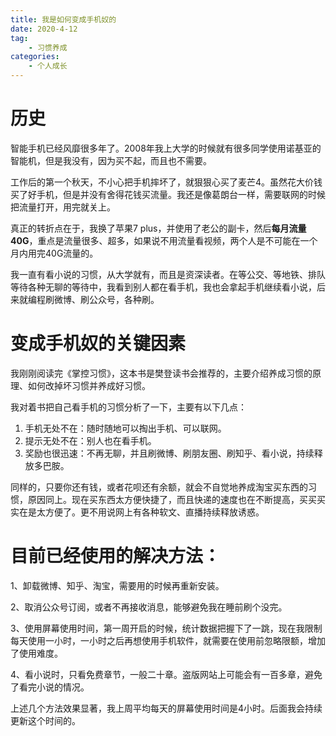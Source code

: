 ```yaml
---
title: 我是如何变成手机奴的
date: 2020-4-12
tag:
    - 习惯养成
categories:
    - 个人成长
---
```


# 历史



智能手机已经风靡很多年了。2008年我上大学的时候就有很多同学使用诺基亚的智能机，但是我没有，因为买不起，而且也不需要。

工作后的第一个秋天，不小心把手机摔坏了，就狠狠心买了麦芒4。虽然花大价钱买了好手机，但是并没有舍得花钱买流量。我还是像葛朗台一样，需要联网的时候把流量打开，用完就关上。

真正的转折点在于，我换了苹果7 plus，并使用了老公的副卡，然后**每月流量40G**，重点是流量很多、超多，如果说不用流量看视频，两个人是不可能在一个月内用完40G流量的。

我一直有看小说的习惯，从大学就有，而且是资深读者。在等公交、等地铁、排队等待各种无聊的等待中，我看到别人都在看手机，我也会拿起手机继续看小说，后来就编程刷微博、刷公众号，各种刷。



# 变成手机奴的关键因素

我刚刚阅读完《掌控习惯》，这本书是樊登读书会推荐的，主要介绍养成习惯的原理、如何改掉坏习惯并养成好习惯。

我对着书把自己看手机的习惯分析了一下，主要有以下几点：

1. 手机无处不在：随时随地可以掏出手机、可以联网。
2. 提示无处不在：别人也在看手机。
3. 奖励也很迅速：不再无聊，并且刷微博、刷朋友圈、刷知乎、看小说，持续释放多巴胺。

同样的，只要你还有钱，或者花呗还有余额，就会不自觉地养成淘宝买东西的习惯，原因同上。现在买东西太方便快捷了，而且快递的速度也在不断提高，买买买实在是太方便了。更不用说网上有各种软文、直播持续释放诱惑。

# 目前已经使用的解决方法：

1、卸载微博、知乎、淘宝，需要用的时候再重新安装。

2、取消公众号订阅，或者不再接收消息，能够避免我在睡前刷个没完。

3、使用屏幕使用时间，第一周开启的时候，统计数据把握下了一跳，现在我限制每天使用一小时，一小时之后再想使用手机软件，就需要在使用前忽略限额，增加了使用难度。

4、看小说时，只看免费章节，一般二十章。盗版网站上可能会有一百多章，避免了看完小说的情况。

上述几个方法效果显著，我上周平均每天的屏幕使用时间是4小时。后面我会持续更新这个时间的。